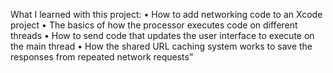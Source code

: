 What I learned with this project:
• How to add networking code to an Xcode project
• The basics of how the processor executes code on different threads
• How to send code that updates the user interface to execute on the main thread
• How the shared URL caching system works to save the responses from repeated network requests”
